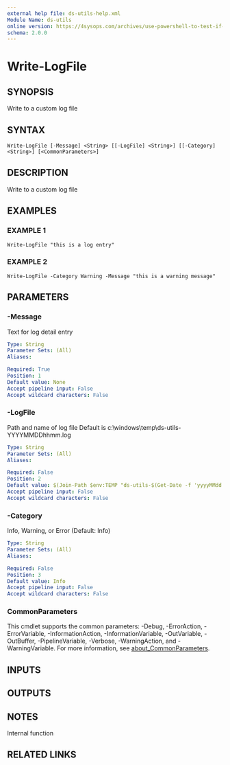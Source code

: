 ```yaml
---
external help file: ds-utils-help.xml
Module Name: ds-utils
online version: https://4sysops.com/archives/use-powershell-to-test-if-a-windows-server-is-pending-a-reboot/
schema: 2.0.0
---
```


# Write-LogFile

## SYNOPSIS
Write to a custom log file

## SYNTAX

```
Write-LogFile [-Message] <String> [[-LogFile] <String>] [[-Category] <String>] [<CommonParameters>]
```

## DESCRIPTION
Write to a custom log file

## EXAMPLES

### EXAMPLE 1
```
Write-LogFile "this is a log entry"
```

### EXAMPLE 2
```
Write-LogFile -Category Warning -Message "this is a warning message"
```

## PARAMETERS

### -Message
Text for log detail entry

```yaml
Type: String
Parameter Sets: (All)
Aliases:

Required: True
Position: 1
Default value: None
Accept pipeline input: False
Accept wildcard characters: False
```

### -LogFile
Path and name of log file
Default is c:\windows\temp\ds-utils-YYYYMMDDhhmm.log

```yaml
Type: String
Parameter Sets: (All)
Aliases:

Required: False
Position: 2
Default value: $(Join-Path $env:TEMP "ds-utils-$(Get-Date -f 'yyyyMMdd').log")
Accept pipeline input: False
Accept wildcard characters: False
```

### -Category
Info, Warning, or Error (Default: Info)

```yaml
Type: String
Parameter Sets: (All)
Aliases:

Required: False
Position: 3
Default value: Info
Accept pipeline input: False
Accept wildcard characters: False
```

### CommonParameters
This cmdlet supports the common parameters: -Debug, -ErrorAction, -ErrorVariable, -InformationAction, -InformationVariable, -OutVariable, -OutBuffer, -PipelineVariable, -Verbose, -WarningAction, and -WarningVariable. For more information, see [about_CommonParameters](http://go.microsoft.com/fwlink/?LinkID=113216).

## INPUTS

## OUTPUTS

## NOTES
Internal function

## RELATED LINKS
